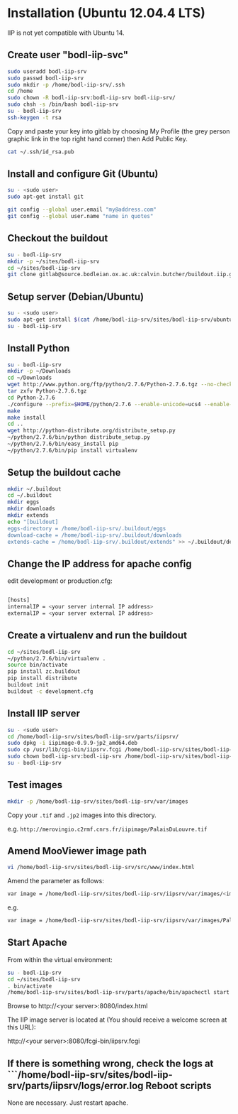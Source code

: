 Installation (Ubuntu 12.04.4 LTS)
=================================

IIP is not yet compatible with Ubuntu 14.

Create user "bodl-iip-svc"
------------------

```bash
sudo useradd bodl-iip-srv
sudo passwd bodl-iip-srv
sudo mkdir -p /home/bodl-iip-srv/.ssh
cd /home
sudo chown -R bodl-iip-srv:bodl-iip-srv bodl-iip-srv/
sudo chsh -s /bin/bash bodl-iip-srv
su - bodl-iip-srv
ssh-keygen -t rsa
```

Copy and paste your key into gitlab by choosing My Profile (the grey person graphic link in the top right hand corner) then Add Public Key.

```bash
cat ~/.ssh/id_rsa.pub
```

Install and configure Git (Ubuntu)
----------------------------------
```bash
su - <sudo user>
sudo apt-get install git
```
```bash
git config --global user.email "my@address.com"
git config --global user.name "name in quotes"
```

Checkout the buildout
---------------------
```bash
su - bodl-iip-srv
mkdir -p ~/sites/bodl-iip-srv
cd ~/sites/bodl-iip-srv
git clone gitlab@source.bodleian.ox.ac.uk:calvin.butcher/buildout.iip.git ./
```
Setup server (Debian/Ubuntu)
----------------------------

```bash
su - <sudo user>
sudo apt-get install $(cat /home/bodl-iip-srv/sites/bodl-iip-srv/ubuntu_requirements)
su - bodl-iip-srv
```

Install Python
--------------
```bash
su - bodl-iip-srv
mkdir -p ~/Downloads
cd ~/Downloads
wget http://www.python.org/ftp/python/2.7.6/Python-2.7.6.tgz --no-check-certificate
tar zxfv Python-2.7.6.tgz
cd Python-2.7.6
./configure --prefix=$HOME/python/2.7.6 --enable-unicode=ucs4 --enable-shared LDFLAGS="-Wl,-rpath=/home/bodl-iip-srv/python/2.7.6/lib"
make
make install
cd ..
wget http://python-distribute.org/distribute_setup.py
~/python/2.7.6/bin/python distribute_setup.py
~/python/2.7.6/bin/easy_install pip
~/python/2.7.6/bin/pip install virtualenv
```

Setup the buildout cache
------------------------
```bash
mkdir ~/.buildout
cd ~/.buildout
mkdir eggs
mkdir downloads
mkdir extends
echo "[buildout]
eggs-directory = /home/bodl-iip-srv/.buildout/eggs
download-cache = /home/bodl-iip-srv/.buildout/downloads
extends-cache = /home/bodl-iip-srv/.buildout/extends" >> ~/.buildout/default.cfg
```
Change the IP address for apache config
---------------------------------------

edit development or production.cfg:

```bash

[hosts]
internalIP = <your server internal IP address>
externalIP = <your server external IP address>
```

Create a virtualenv and run the buildout
----------------------------------------
```bash
cd ~/sites/bodl-iip-srv
~/python/2.7.6/bin/virtualenv .
source bin/activate
pip install zc.buildout
pip install distribute
buildout init
buildout -c development.cfg
```

Install IIP server
------------------

```bash
su - <sudo user>
cd /home/bodl-iip-srv/sites/bodl-iip-srv/parts/iipsrv/
sudo dpkg -i iipimage-0.9.9-jp2_amd64.deb
sudo cp /usr/lib/cgi-bin/iipsrv.fcgi /home/bodl-iip-srv/sites/bodl-iip-srv/parts/iipsrv/fcgi-bin/iipsrv.fcgi
sudo chown bodl-iip-srv:bodl-iip-srv /home/bodl-iip-srv/sites/bodl-iip-srv/parts/iipsrv/fcgi-bin/iipsrv.fcgi
su - bodl-iip-srv
```

Test images
-----------

```bash
mkdir -p /home/bodl-iip-srv/sites/bodl-iip-srv/var/images
```

Copy your ```.tif``` and ```.jp2``` images into this directory. 

e.g. ```http://merovingio.c2rmf.cnrs.fr/iipimage/PalaisDuLouvre.tif```

Amend MooViewer image path
--------------------------

```bash
vi /home/bodl-iip-srv/sites/bodl-iip-srv/src/www/index.html
```

Amend the parameter as follows:

```bash
var image = /home/bodl-iip-srv/sites/bodl-iip-srv/iipsrv/var/images/<image name>
```

e.g.

```bash
var image = /home/bodl-iip-srv/sites/bodl-iip-srv/iipsrv/var/images/PalaisDuLouvre.tif
```

Start Apache
------------

From within the virtual environment:

```bash
su - bodl-iip-srv
cd ~/sites/bodl-iip-srv
. bin/activate
/home/bodl-iip-srv/sites/bodl-iip-srv/parts/apache/bin/apachectl start
```

Browse to http://&lt;your server&gt;:8080/index.html

The IIP image server is located at (You should receive a welcome screen at this URL):

http://&lt;your server&gt;:8080/fcgi-bin/iipsrv.fcgi

If there is something wrong, check the logs at ```/home/bodl-iip-srv/sites/bodl-iip-srv/parts/iipsrv/logs/error.log
Reboot scripts
--------------

None are necessary. Just restart apache.